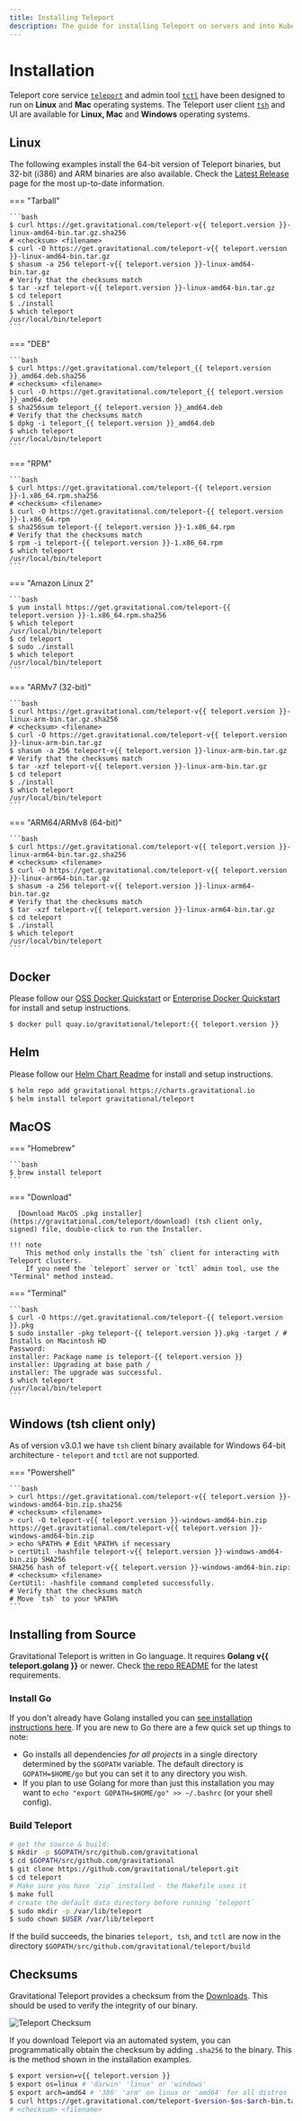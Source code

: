 ```yaml
---
title: Installing Teleport
description: The guide for installing Teleport on servers and into Kubernetes clusters
---
```


# Installation

Teleport core service [`teleport`](cli-docs.md#teleport) and admin tool [`tctl`](cli-docs.md#tctl) have been designed to run on **Linux** and **Mac** operating systems. The Teleport user client [`tsh`](cli-docs.md#tsh) and UI are available for **Linux, Mac** and **Windows** operating systems.

## Linux

The following examples install the 64-bit version of Teleport binaries, but
32-bit (i386) and ARM binaries are also available. Check the [Latest
Release](https://gravitational.com/teleport/download/) page for the most
up-to-date information.

=== "Tarball"

    ```bash
    $ curl https://get.gravitational.com/teleport-v{{ teleport.version }}-linux-amd64-bin.tar.gz.sha256
    # <checksum> <filename>
    $ curl -O https://get.gravitational.com/teleport-v{{ teleport.version }}-linux-amd64-bin.tar.gz
    $ shasum -a 256 teleport-v{{ teleport.version }}-linux-amd64-bin.tar.gz
    # Verify that the checksums match
    $ tar -xzf teleport-v{{ teleport.version }}-linux-amd64-bin.tar.gz
    $ cd teleport
    $ ./install
    $ which teleport
    /usr/local/bin/teleport
    ```

=== "DEB"

    ```bash
    $ curl https://get.gravitational.com/teleport_{{ teleport.version }}_amd64.deb.sha256
    # <checksum> <filename>
    $ curl -O https://get.gravitational.com/teleport_{{ teleport.version }}_amd64.deb
    $ sha256sum teleport_{{ teleport.version }}_amd64.deb
    # Verify that the checksums match
    $ dpkg -i teleport_{{ teleport.version }}_amd64.deb
    $ which teleport
    /usr/local/bin/teleport
    ```

=== "RPM"

    ```bash
    $ curl https://get.gravitational.com/teleport-{{ teleport.version }}-1.x86_64.rpm.sha256
    # <checksum> <filename>
    $ curl -O https://get.gravitational.com/teleport-{{ teleport.version }}-1.x86_64.rpm
    $ sha256sum teleport-{{ teleport.version }}-1.x86_64.rpm
    # Verify that the checksums match
    $ rpm -i teleport-{{ teleport.version }}-1.x86_64.rpm
    $ which teleport
    /usr/local/bin/teleport
    ```

=== "Amazon Linux 2"

    ```bash
    $ yum install https://get.gravitational.com/teleport-{{ teleport.version }}-1.x86_64.rpm.sha256
    $ which teleport
    /usr/local/bin/teleport
    $ cd teleport
    $ sudo ./install
    $ which teleport
    /usr/local/bin/teleport
    ```

=== "ARMv7 (32-bit)"

    ```bash
    $ curl https://get.gravitational.com/teleport-v{{ teleport.version }}-linux-arm-bin.tar.gz.sha256
    # <checksum> <filename>
    $ curl -O https://get.gravitational.com/teleport-v{{ teleport.version }}-linux-arm-bin.tar.gz
    $ shasum -a 256 teleport-v{{ teleport.version }}-linux-arm-bin.tar.gz
    # Verify that the checksums match
    $ tar -xzf teleport-v{{ teleport.version }}-linux-arm-bin.tar.gz
    $ cd teleport
    $ ./install
    $ which teleport
    /usr/local/bin/teleport
    ```

=== "ARM64/ARMv8 (64-bit)"

    ```bash
    $ curl https://get.gravitational.com/teleport-v{{ teleport.version }}-linux-arm64-bin.tar.gz.sha256
    # <checksum> <filename>
    $ curl -O https://get.gravitational.com/teleport-v{{ teleport.version }}-linux-arm64-bin.tar.gz
    $ shasum -a 256 teleport-v{{ teleport.version }}-linux-arm64-bin.tar.gz
    # Verify that the checksums match
    $ tar -xzf teleport-v{{ teleport.version }}-linux-arm64-bin.tar.gz
    $ cd teleport
    $ ./install
    $ which teleport
    /usr/local/bin/teleport
    ```

## Docker

Please follow our [OSS Docker Quickstart](quickstart-docker.md) or [Enterprise Docker Quickstart](enterprise/quickstart-enterprise.md#run-teleport-enterprise-using-docker) for install and setup instructions.

```bash
$ docker pull quay.io/gravitational/teleport:{{ teleport.version }}
```

## Helm
Please follow our [Helm Chart Readme](https://github.com/gravitational/teleport/tree/master/examples/chart/teleport) for install and setup instructions.
```bash
$ helm repo add gravitational https://charts.gravitational.io
$ helm install teleport gravitational/teleport
```

## MacOS

=== "Homebrew"

    ```bash
    $ brew install teleport
    ```

=== "Download"

      [Download MacOS .pkg installer](https://gravitational.com/teleport/download) (tsh client only, signed) file, double-click to run the Installer.

    !!! note
        This method only installs the `tsh` client for interacting with Teleport clusters.
        If you need the `teleport` server or `tctl` admin tool, use the "Terminal" method instead.

=== "Terminal"

    ```bash
    $ curl -O https://get.gravitational.com/teleport-{{ teleport.version }}.pkg
    $ sudo installer -pkg teleport-{{ teleport.version }}.pkg -target / # Installs on Macintosh HD
    Password:
    installer: Package name is teleport-{{ teleport.version }}
    installer: Upgrading at base path /
    installer: The upgrade was successful.
    $ which teleport
    /usr/local/bin/teleport
    ```


## Windows (tsh client only)

As of version v3.0.1 we have `tsh` client binary available for Windows 64-bit
architecture - `teleport` and `tctl` are not supported.

=== "Powershell"

    ```bash
    > curl https://get.gravitational.com/teleport-v{{ teleport.version }}-windows-amd64-bin.zip.sha256
    # <checksum> <filename>
    > curl -O teleport-v{{ teleport.version }}-windows-amd64-bin.zip https://get.gravitational.com/teleport-v{{ teleport.version }}-windows-amd64-bin.zip
    > echo %PATH% # Edit %PATH% if necessary
    > certUtil -hashfile teleport-v{{ teleport.version }}-windows-amd64-bin.zip SHA256
    SHA256 hash of teleport-v{{ teleport.version }}-windows-amd64-bin.zip:
    # <checksum> <filename>
    CertUtil: -hashfile command completed successfully.
    # Verify that the checksums match
    # Move `tsh` to your %PATH%
    ```

## Installing from Source

Gravitational Teleport is written in Go language. It requires **Golang v{{ teleport.golang }}**
or newer. Check [the repo
README](https://github.com/gravitational/teleport#building-teleport) for the
latest requirements.

### Install Go

If you don't already have Golang installed you can [see installation
instructions here](https://golang.org/doc/install). If you are new to Go there
are a few quick set up things to note:

- Go installs all dependencies _for all projects_ in a single directory
  determined by the `$GOPATH` variable. The default directory is
  `GOPATH=$HOME/go` but you can set it to any directory you wish.
- If you plan to use Golang for more than just this installation you may want to
  `echo "export GOPATH=$HOME/go" >> ~/.bashrc` (or your shell config).

### Build Teleport

```bash
# get the source & build:
$ mkdir -p $GOPATH/src/github.com/gravitational
$ cd $GOPATH/src/github.com/gravitational
$ git clone https://github.com/gravitational/teleport.git
$ cd teleport
# Make sure you have `zip` installed - the Makefile uses it
$ make full
# create the default data directory before running `teleport`
$ sudo mkdir -p /var/lib/teleport
$ sudo chown $USER /var/lib/teleport
```

If the build succeeds, the binaries `teleport, tsh`, and `tctl` are now in the
directory `$GOPATH/src/github.com/gravitational/teleport/build`

<!--Notes on what to do if the build does not succeed, troubleshooting-->


## Checksums

Gravitational Teleport provides a checksum from the [Downloads](https://gravitational.com/teleport/download/).
This should be used to verify the integrity of our binary.

![Teleport Checksum](./img/teleport-sha.png)

If you download Teleport via an automated system, you can programmatically
obtain the checksum  by adding `.sha256` to the binary. This is the method shown
in the installation examples.

```bash
$ export version=v{{ teleport.version }}
$ export os=linux # 'darwin' 'linux' or 'windows'
$ export arch=amd64 # '386' 'arm' on linux or 'amd64' for all distros
$ curl https://get.gravitational.com/teleport-$version-$os-$arch-bin.tar.gz.sha256
# <checksum> <filename>
```
